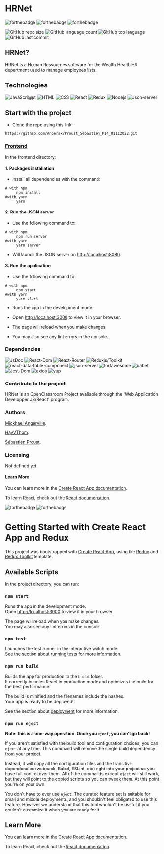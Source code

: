 # HRNet

![forthebadge](https://forthebadge.com/images/badges/60-percent-of-the-time-works-every-time.svg)
![forthebadge](https://forthebadge.com/images/badges/built-with-grammas-recipe.svg)
![forthebadge](https://forthebadge.com/images/badges/uses-css.svg)

![GitHub repo size](https://img.shields.io/github/repo-size/Anoerak/Proust_Sebastien_P14_01112022?style=plastic)
![GitHub language count](https://img.shields.io/github/languages/count/Anoerak/Proust_Sebastien_P14_01112022?style=plastic)
![GitHub top language](https://img.shields.io/github/languages/top/Anoerak/Proust_Sebastien_P14_01112022?style=plastic)
![GitHub last commit](https://img.shields.io/github/last-commit/Anoerak/Proust_Sebastien_P14_01112022?color=red&style=plastic)

## HRNet?

HRNet is a Human Ressources software for the Wealth Health HR department used to manage employees lists.

## Technologies

![JavaScri@pt](https://img.shields.io/badge/JavaScript-latest-F0DB4E?style=flat-square&logo=appveyor)
![HTML](https://img.shields.io/badge/HTML-5-E54C22?style=flat-square&logo=appveyor)
![CSS](https://img.shields.io/badge/CSS-3-264CE4?style=flat-square&logo=appveyor)
![React](https://img.shields.io/badge/reactjs-18.2.0-blue?style=flat-square&logo=appveyor)
![Redux](https://img.shields.io/badge/reduxjs-toolkit-%23764abc)
![Nodejs](https://img.shields.io/badge/nodejs-18.8.0-green?style=flat-square&logo=appveyor)
![Json-server](https://img.shields.io/badge/json--server-0.17.1-%2333CD56)

## Start with the project

-   Clone the repo using this link:

```
https://github.com/Anoerak/Proust_Sebastien_P14_01112022.git
```

### <ins>Frontend</ins>

In the frontend directory:

#### 1. Packages installation

-   Install all dependencies with the command:

```
# with npm
     npm install
#with yarn
     yarn
```

#### 2. Run the JSON server

-   Use the following command to:

```
# with npm
     npm run server
#with yarn
     yarn server
```

-   Will launch the JSON server on [http://localhost:8080](http://localhost:8080).

#### 3. Run the application

-   Use the following command to:

```
# with npm
     npm start
#with yarn
     yarn start
```

-   Runs the app in the development mode.
-   Open [http://localhost:3000](http://localhost:3000) to view it in your browser.

-   The page will reload when you make changes.
-   You may also see any lint errors in the console.

### Dependencies

![JsDoc](https://img.shields.io/badge/jsdoc-3.6.11-006FBB?style=flat-square&logo=appveyor)
![React-Dom](https://img.shields.io/badge/reactdom-18.2.0-blue?style=flat-square&logo=appveyor)
![React-Router](https://img.shields.io/badge/reactrouter-6.4.0-blue?style=flat-square&logo=appveyor)
![Reduxjs/Toolkit](https://img.shields.io/badge/reduxjs-toolkit-%23764abc)
![react-data-table-component](https://img.shields.io/badge/react--data--table--component-7.5.3-%230E7FC1)
![json-server](https://img.shields.io/badge/json--server-0.17.1-%2333CD56)
![fortawesome](https://img.shields.io/badge/fortawesome-6.2.0-%23228BE6)
![babel](https://img.shields.io/badge/babel--plugin--macros-3.1.0-%23F5DA55)
![Jest-Dom](https://img.shields.io/badge/jestdom-5.16.5-yellow?style=flat-square&logo=appveyor)
![axios](https://img.shields.io/badge/axios-1.1.2-%235A29E4?style=flat-square&logo=appveyor)
![yup](https://img.shields.io/badge/yup-0.32.11-%233078C6?style=flat-square&logo=appveyor)

### Contribute to the project

HRNet is an OpenClassroom Project available through the 'Web Application Developper JS/React' program.

### Authors

[Mickhael Angerville](https://github.com/OpenClassrooms-Student-Center/P12_Front-end.git).

[HayVThom](https://github.com/HayVThom).

[Sébastien Proust](https://github.com/Anoerak).

### Licensing

Not defined yet

#### Learn More

You can learn more in the [Create React App documentation](https://facebook.github.io/create-react-app/docs/getting-started).

To learn React, check out the [React documentation](https://reactjs.org/).

![forthebadge](https://forthebadge.com/images/badges/powered-by-electricity.svg)
![forthebadge](https://forthebadge.com/images/badges/built-by-codebabes.svg)

# Getting Started with Create React App and Redux

This project was bootstrapped with [Create React App](https://github.com/facebook/create-react-app), using the [Redux](https://redux.js.org/) and [Redux Toolkit](https://redux-toolkit.js.org/) template.

## Available Scripts

In the project directory, you can run:

### `npm start`

Runs the app in the development mode.\
Open [http://localhost:3000](http://localhost:3000) to view it in your browser.

The page will reload when you make changes.\
You may also see any lint errors in the console.

### `npm test`

Launches the test runner in the interactive watch mode.\
See the section about [running tests](https://facebook.github.io/create-react-app/docs/running-tests) for more information.

### `npm run build`

Builds the app for production to the `build` folder.\
It correctly bundles React in production mode and optimizes the build for the best performance.

The build is minified and the filenames include the hashes.\
Your app is ready to be deployed!

See the section about [deployment](https://facebook.github.io/create-react-app/docs/deployment) for more information.

### `npm run eject`

**Note: this is a one-way operation. Once you `eject`, you can't go back!**

If you aren't satisfied with the build tool and configuration choices, you can `eject` at any time. This command will remove the single build dependency from your project.

Instead, it will copy all the configuration files and the transitive dependencies (webpack, Babel, ESLint, etc) right into your project so you have full control over them. All of the commands except `eject` will still work, but they will point to the copied scripts so you can tweak them. At this point you're on your own.

You don't have to ever use `eject`. The curated feature set is suitable for small and middle deployments, and you shouldn't feel obligated to use this feature. However we understand that this tool wouldn't be useful if you couldn't customize it when you are ready for it.

## Learn More

You can learn more in the [Create React App documentation](https://facebook.github.io/create-react-app/docs/getting-started).

To learn React, check out the [React documentation](https://reactjs.org/).
